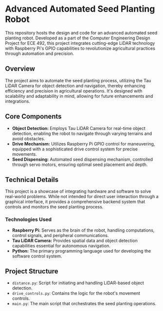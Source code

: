 # Advanced Automated Seed Planting Robot
This repository hosts the design and code for an advanced automated seed planting robot. Developed as a part of the Computer Engineering Design Project for ECE 492, this project integrates cutting-edge LiDAR technology with Raspberry Pi's GPIO capabilities to revolutionize agricultural practices through automation and precision.

## Overview

The project aims to automate the seed planting process, utilizing the Tau LiDAR Camera for object detection and navigation, thereby enhancing efficiency and precision in agricultural operations. It's designed with scalability and adaptability in mind, allowing for future enhancements and integrations.

## Core Components

- **Object Detection:** Employs Tau LiDAR Camera for real-time object detection, enabling the robot to navigate through varying terrains and avoid obstacles.
- **Drive Mechanism:** Utilizes Raspberry Pi GPIO control for maneuvering, equipped with a sophisticated drive control system for precise movements.
- **Seed Dispensing:** Automated seed dispensing mechanism, controlled through servo motors, ensuring optimal seed placement and depth.

## Technical Details

This project is a showcase of integrating hardware and software to solve real-world problems. While not intended for direct user interaction through a graphical interface, it provides a comprehensive backend system that controls and monitors the seed planting process.

### Technologies Used

- **Raspberry Pi:** Serves as the brain of the robot, handling computations, control signals, and peripheral communications.
- **Tau LiDAR Camera:** Provides spatial data and object detection capabilities essential for autonomous navigation.
- **Python:** The primary programming language used for developing the software control system.

## Project Structure

- `distance.py`: Script for initiating and handling LiDAR-based object detection.
- `drive_controls.py`: Contains the logic for the robot's movement controls.
- `main.py`: The main script that orchestrates the seed planting operations.
